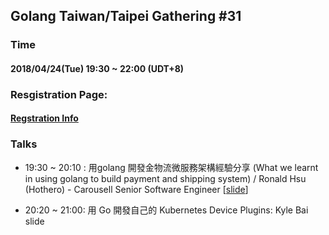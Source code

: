 ## Golang Taiwan/Taipei Gathering #31

### Time

#### 2018/04/24(Tue) 19:30 ~ 22:00  (UDT+8)

### Resgistration Page:

#### [Regstration Info](https://golang.kktix.cc/events/gtg31)

### Talks

- 19:30 ~ 20:10 : 用golang 開發金物流微服務架構經驗分享 (What we learnt in using golang to build payment and shipping system) / Ronald Hsu (Hothero) - Carousell Senior Software Engineer  [[slide](https://www.slideshare.net/hothero0705/what-we-learnt-at-carousell-tw-for-golang-gathering-31)]

- 20:20 ~ 21:00:  用 Go 開發自己的 Kubernetes Device Plugins: Kyle Bai slide
